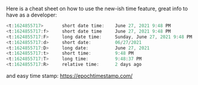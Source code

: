 Here is a cheat sheet on how to use the new-ish time feature, great info to have as a developer:
```js
<t:1624855717>       short date time:    June 27, 2021 9:48 PM
<t:1624855717:f>     short date time     June 27, 2021 9:48 PM
<t:1624855717:F>     long date time:     Sunday, June 27, 2021 9:48 PM
<t:1624855717:d>     short date:         06/27/2021
<t:1624855717:D>     long date:          June 27, 2021
<t:1624855717:t>     short time:         9:48 PM
<t:1624855717:T>     long time:          9:48:37 PM
<t:1624855717:R>     relative time:      2 days ago
```
and easy time stamp: https://epochtimestamp.com/
